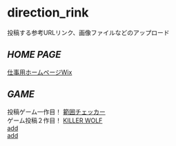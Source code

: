 # direction_rink
投稿する参考URLリンク、画像ファイルなどのアップロード
## *HOME PAGE*  
[仕事用ホームページWix](https://175b005gp12.wixsite.com/ishidukispage)  
## *GAME*  
投稿ゲーム一作目！ [範囲チェッカー](https://unityroom.com/games/runa_space_1/webgl)  
ゲーム投稿２作目！ [KILLER WOLF](https://175b005.github.io/WebGL/)  
[add]()  
[add]()  
